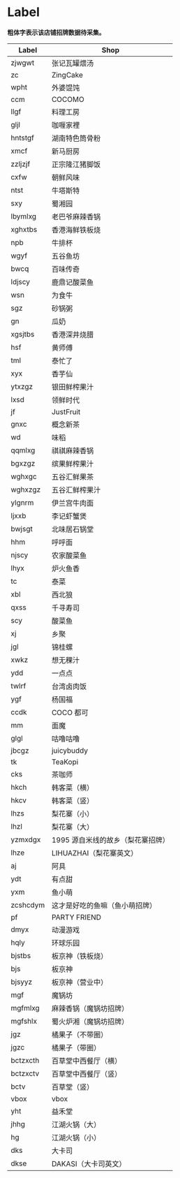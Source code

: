 # Label

**粗体字表示该店铺招牌数据待采集。**

| Label | Shop |
|-------|------|
|zjwgwt|张记瓦罐煨汤|
|zc|ZingCake|
|wpht|外婆馄饨|
|ccm|COCOMO|
|llgf|料理工房|
|gljl|咖喱家裡|
|hntstgf|湖南特色筒骨粉|
|xmcf|新马厨房|
|zzljzjf|正宗隆江猪脚饭|
|cxfw|朝鲜风味|
|ntst|牛塔斯特|
|sxy|蜀湘园|
|lbymlxg|老巴爷麻辣香锅|
|xghxtbs|香港海鲜铁板烧|
|npb|牛排杯|
|wgyf|五谷鱼坊|
|bwcq|百味传奇|
|ldjscy|鹿鼎记酸菜鱼|
|wsn|为食牛|
|sgz|砂锅粥|
|gn|瓜奶|
|xgsjtbs|香港深井烧腊|
|hsf|黄师傅|
|tml|泰忙了|
|xyx|香芋仙|
|ytxzgz|银田鲜榨果汁|
|lxsd|领鲜时代|
|jf|JustFruit|
|gnxc|概念新茶|
|wd|味稻|
|qqmlxg|祺祺麻辣香锅|
|bgxzgz|缤果鲜榨果汁|
|wghxgc|五谷汇鲜果茶|
|wghxzgz|五谷汇鲜榨果汁|
|ylgnrm|伊兰宫牛肉面|
|ljxxb|李记虾蟹煲|
|bwjsgt|北味居石锅堂|
|hhm|呼呼面|
|njscy|农家酸菜鱼|
|lhyx|炉火鱼香|
|tc|泰菜|
|xbl|西北狼|
|qxss|千寻寿司|
|scy|酸菜鱼|
|xj|乡聚|
|jgl|锦桂螺|
|xwkz|想无稞汁|
|ydd|一点点|
|twlrf|台湾卤肉饭|
|ygf|杨国福|
|ccdk|COCO 都可|
|mm|面魔|
|glgl|咕噜咕噜|
|jbcgz|juicybuddy|
|tk|TeaKopi|
|cks|茶咖师|
|hkch|韩客菜（横）|
|hkcv|韩客菜（竖）|
|lhzs|梨花寨（小）|
|lhzl|梨花寨（大）|
|yzmxdgx|1995 源自米线的故乡（梨花寨招牌）|
|lhze|LIHUAZHAI（梨花寨英文）|
|aj|阿具|
|ydt|有点甜|
|yxm|鱼小萌|
|zcshcdym|这才是好吃的鱼嘛（鱼小萌招牌）|
|pf|PARTY FRIEND|
|dmyx|动漫游戏|
|hqly|环球乐园|
|bjstbs|板京神（铁板烧）|
|bjs|板京神|
|bjsyyz|板京神（营业中）|
|mgf|魔锅坊|
|mgfmlxg|麻辣香锅（魔锅坊招牌）|
|mgfshlx|蜀火炉湘（魔锅坊招牌）|
|jgz|橘果子（不带圈）|
|jgzc|橘果子（带圈）|
|bctzxcth|百草堂中西餐厅（横）|
|bctzxctv|百草堂中西餐厅（竖）|
|bctv|百草堂（竖）|
|vbox|vbox|
|yht|益禾堂|
|jhhg|江湖火锅（大）|
|hg|江湖火锅（小）|
|dks|大卡司|
|dkse|DAKASI（大卡司英文）|
